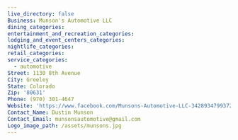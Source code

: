 ```yaml
---
live_directory: false
Business: Munson's Automotive LLC
dining_categories:
entertainment_and_recreation_categories:
lodging_and_event_centers_categories:
nightlife_categories:
retail_categories:
service_categories:
  - automotive
Street: 1130 8th Avenue
City: Greeley
State: Colorado
Zip: '80631'
Phone: (970) 301-4647
Website: 'https://www.facebook.com/Munsons-Automotive-LLC-342893479937287/'
Contact_Name: Dustin Munson
Contact_Email: munsonsautomotive@gmail.com
Logo_image_path: /assets/munsons.jpg
---
```


